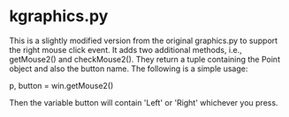 # kgraphics.py

This is a slightly modified version from the original graphics.py
to support the right mouse click event. It adds two additional methods,
i.e., getMouse2() and checkMouse2(). They return a tuple containing the
Point object and also the button name. The following is a simple usage:

p, button = win.getMouse2()

Then the variable button will contain 'Left' or 'Right' whichever you
press.
